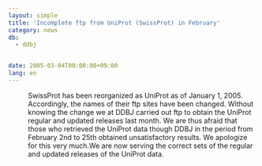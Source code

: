 ```yaml
---
layout: simple
title: 'Incomplete ftp from UniProt (SwissProt) in February'
category: news
db:
  - ddbj


date: 2005-03-04T00:00:00+09:00
lang: en
---
```


<dd>SwissProt has been reorganized as UniProt as of January 1, 2005. Accordingly, the names of their ftp sites have been changed. Without knowing the change we at DDBJ carried out ftp to obtain the UniProt regular and updated releases last month. We are thus afraid that those who retrieved the UniProt data though DDBJ in the period from February 2nd to 25th obtained unsatisfactory results. We apologize for this very much.We are now serving the correct sets of the regular and updated releases of the UniProt data.</dd>
